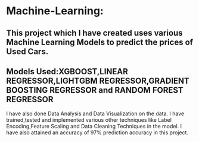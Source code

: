 # Machine-Learning:
## This project which I have created uses various Machine Learning Models to predict the prices of Used Cars.
## Models Used:XGBOOST,LINEAR REGRESSOR,LIGHTGBM REGRESSOR,GRADIENT BOOSTING REGRESSOR and RANDOM FOREST REGRESSOR
I have also done Data Analysis and Data Visualization on the data.
I have trained,tested and implemented various other techniques like Label Encoding,Feature Scaling and Data Cleaning Techniques in the model.
I have also attained an accuracy of 97% prediction accuracy in this project.
